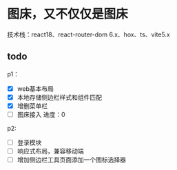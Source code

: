 # 图床，又不仅仅是图床
技术栈：react18、react-router-dom 6.x、hox、ts、vite5.x

## todo

p1：
- [x] web基本布局
- [x] 本地存储侧边栏样式和组件匹配
- [x] 增删菜单栏
- [ ] 图床接入 进度：0

p2: 
- [ ] 登录模块
- [ ] 响应式布局，兼容移动端
- [ ] 增加侧边栏工具页面添加一个图标选择器
